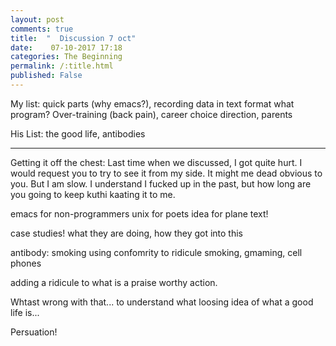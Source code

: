 ```yaml
---
layout: post
comments: true
title:  "  Discussion 7 oct"
date:    07-10-2017 17:18
categories: The Beginning
permalink: /:title.html
published: False
---
```


My list: quick parts (why emacs?), recording data in text format what program? Over-training (back pain), career choice direction, parents

His List: the good life, antibodies

---

Getting it off the chest: Last time when we discussed, I got quite hurt. I would request you to try to see it from my side. It might me dead obvious to you. But I am slow. I understand I fucked up in the past, but how long are you going to keep kuthi kaating it to me.

emacs for non-programmers
unix for poets idea for plane text!

case studies! what they are doing, how they got into this

antibody: smoking using confomrity to ridicule smoking, gmaming, cell phones

adding a ridicule to what is a praise worthy action.

Whtast wrong with that... to understand what loosing idea of what a good life is...


Persuation!


